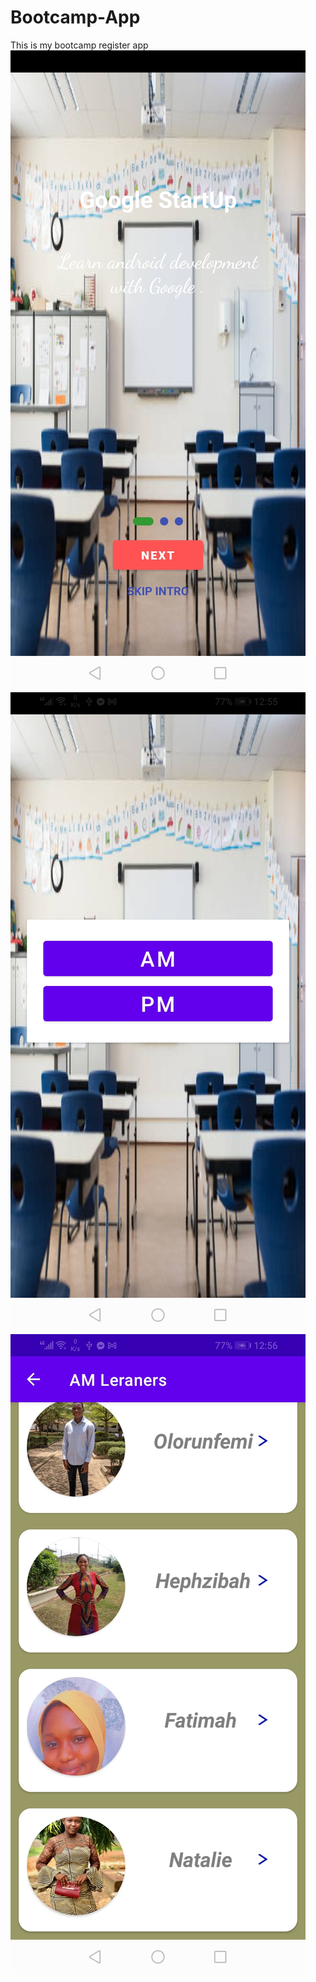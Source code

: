 # Bootcamp-App
 This is my bootcamp register  app
![TheMaster](https://github.com/zahrawm/Bootcamp-App/blob/main/IspacePeopleApp/Frontpage.jpg)
![TheMaster](https://github.com/zahrawm/Bootcamp-App/blob/main/IspacePeopleApp/Details.jpg)
![TheMaster](https://github.com/zahrawm/Bootcamp-App/blob/main/IspacePeopleApp/Am.jpg)